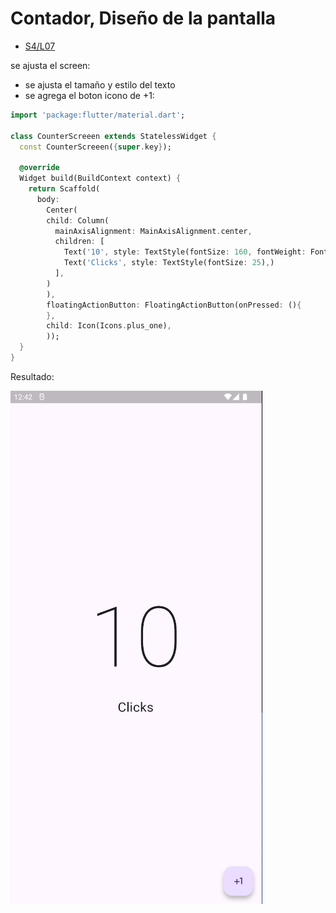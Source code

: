 Contador, Diseño de la pantalla
================================

- [S4/L07](https://www.youtube.com/watch?v=lZ40pSFwnoM&list=PLCKuOXG0bPi0sIn-nDsi7ma9OV6MEMkxj&index=49)

se ajusta el screen:

- se ajusta el tamaño y estilo del texto
- se agrega el boton icono de +1:

```dart
import 'package:flutter/material.dart';

class CounterScreeen extends StatelessWidget {
  const CounterScreeen({super.key});

  @override
  Widget build(BuildContext context) {
    return Scaffold(
      body: 
        Center(
        child: Column(
          mainAxisAlignment: MainAxisAlignment.center,
          children: [
            Text('10', style: TextStyle(fontSize: 160, fontWeight: FontWeight.w100),),
            Text('Clicks', style: TextStyle(fontSize: 25),)
          ],
        )
        ),
        floatingActionButton: FloatingActionButton(onPressed: (){
        },
        child: Icon(Icons.plus_one),
        ));
  }
}
```

Resultado:

![alt text](image-9.png)